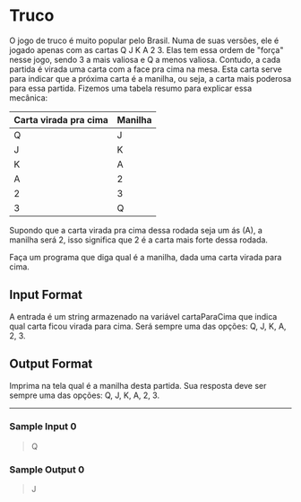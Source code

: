 # Truco

O jogo de truco é muito popular pelo Brasil. Numa de suas versões, ele é jogado apenas com as cartas Q J K A 2 3. Elas tem essa ordem de "força" nesse jogo, sendo 3 a mais valiosa e Q a menos valiosa. Contudo, a cada partida é virada uma carta com a face pra cima na mesa. Esta carta serve para indicar que a próxima carta é a manilha, ou seja, a carta mais poderosa para essa partida. Fizemos uma tabela resumo para explicar essa mecânica:

<table>
  <thead>
    <th>Carta virada pra cima</th>
    <th>Manilha</th>
  </thead>
  <tbody>
    <tr>
      <td>Q</td>
      <td>J</td>
    </tr>
    <tr>
      <td>J</td>
      <td>K</td>
    </tr>
    <tr>
      <td>K</td>
      <td>A</td>
    </tr>
    <tr>
      <td>A</td>
      <td>2</td>
    </tr>
    <tr>
      <td>2</td>
      <td>3</td>
    </tr>
    <tr>
      <td>3</td>
      <td>Q</td>
    </tr>
  </tbody>
</table>

Supondo que a carta virada pra cima dessa rodada seja um ás (A), a manilha será 2, isso significa que 2 é a carta mais forte dessa rodada.

Faça um programa que diga qual é a manilha, dada uma carta virada para cima.

## Input Format

A entrada é um string armazenado na variável cartaParaCima que indica qual carta ficou virada para cima. Será sempre uma das opções: Q, J, K, A, 2, 3.

## Output Format

Imprima na tela qual é a manilha desta partida. Sua resposta deve ser sempre uma das opções: Q, J, K, A, 2, 3.

---
### Sample Input 0
> Q

### Sample Output 0
> J
